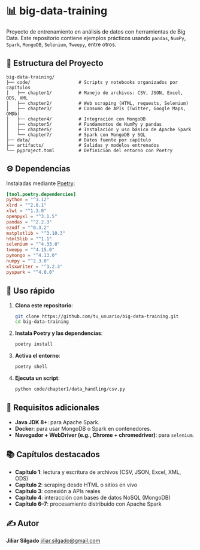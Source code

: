 # 📊 big-data-training

Proyecto de entrenamiento en análisis de datos con herramientas de Big Data. Este repositorio contiene ejemplos prácticos usando `pandas`, `NumPy`, `Spark`, `MongoDB`, `Selenium`, `Tweepy`, entre otros.

## 📁 Estructura del Proyecto

```
big-data-training/
├── code/                  # Scripts y notebooks organizados por capítulos
│   ├── chapter1/          # Manejo de archivos: CSV, JSON, Excel, ODS, XML
│   ├── chapter2/          # Web scraping (HTML, requests, Selenium)
│   ├── chapter3/          # Consumo de APIs (Twitter, Google Maps, OMDb)
│   ├── chapter4/          # Integración con MongoDB
│   ├── chapter5/          # Fundamentos de NumPy y pandas
│   ├── chapter6/          # Instalación y uso básico de Apache Spark
│   └── chapter7/          # Spark con MongoDB y SQL
├── data/                  # Datos fuente por capítulo
├── artifacts/             # Salidas y modelos entrenados
└── pyproject.toml         # Definición del entorno con Poetry
```

## ⚙️ Dependencias

Instaladas mediante [Poetry](https://python-poetry.org/):

```toml
[tool.poetry.dependencies]
python = "^3.12"
xlrd = "^2.0.1"
xlwt = "^1.3.0"
openpyxl = "^3.1.5"
pandas = "^2.2.3"
ezodf = "^0.3.2"
matplotlib = "^3.10.3"
html5lib = "^1.1"
selenium = "^4.33.0"
tweepy = "^4.15.0"
pymongo = "^4.13.0"
numpy = "^2.3.0"
xlsxwriter = "^3.2.3"
pyspark = "^4.0.0"
```

## 🚀 Uso rápido

1. **Clona este repositorio**:

   ```bash
   git clone https://github.com/tu_usuario/big-data-training.git
   cd big-data-training
   ```

2. **Instala Poetry y las dependencias**:

   ```bash
   poetry install
   ```

3. **Activa el entorno**:

   ```bash
   poetry shell
   ```

4. **Ejecuta un script**:

   ```bash
   python code/chapter1/data_handling/csv.py
   ```

## 🚰 Requisitos adicionales

* **Java JDK 8+**: para Apache Spark.
* **Docker**: para usar MongoDB o Spark en contenedores.
* **Navegador + WebDriver (e.g., Chrome + chromedriver)**: para `selenium`.

## 📚 Capítulos destacados

* **Capítulo 1**: lectura y escritura de archivos (CSV, JSON, Excel, XML, ODS)
* **Capítulo 2**: scraping desde HTML o sitios en vivo
* **Capítulo 3**: conexión a APIs reales
* **Capítulo 4**: interacción con bases de datos NoSQL (MongoDB)
* **Capítulo 6–7**: procesamiento distribuido con Apache Spark

## ✍️ Autor

**Jiliar Silgado**
[jiliar.silgado@gmail.com](mailto:jiliar.silgado@gmail.com)

